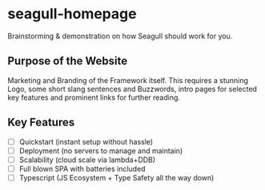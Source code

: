 # seagull-homepage

Brainstorming & demonstration on how Seagull should work for you.

## Purpose of the Website

Marketing and Branding of the Framework itself. This requires a
stunning Logo, some short slang sentences and Buzzwords, intro
pages for selected key features and prominent links for further
reading.

## Key Features

* [ ] Quickstart (instant setup without hassle)
* [ ] Deployment (no servers to manage and maintain)
* [ ] Scalability (cloud scale via lambda+DDB)
* [ ] Full blown SPA with batteries included
* [ ] Typescript (JS Ecosystem + Type Safety all the way down)
